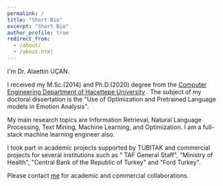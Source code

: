 ```yaml
---
permalink: /
title: "Short Bio"
excerpt: "Short Bio"
author_profile: true
redirect_from: 
  - /about/
  - /about.html
---
```


I'm Dr. Alaettin UÇAN.

I received my M.Sc.(2014) and Ph.D.(2020) degree from the [Computer Engineering Department of Hacettepe University](http://cs.hacettepe.edu.tr) . The subject of my doctoral dissertation is the "Use of Optimization and Pretrained Language models in Emotion Analysis".

My main research topics are Information Retrieval, Natural Language Processing, Text Mining, Machine Learning, and Optimization. I am a full-stack machine learning engineer also.

I took part in academic projects supported by TUBITAK and commercial projects for several institutions such as " TAF General Staff", "Ministry of Health", "Central Bank of the Republic of Turkey" and "Ford Turkey".

Please contact [me](mailto(ucanalaettin@gmail.com)) for academic and commercial collaborations.
